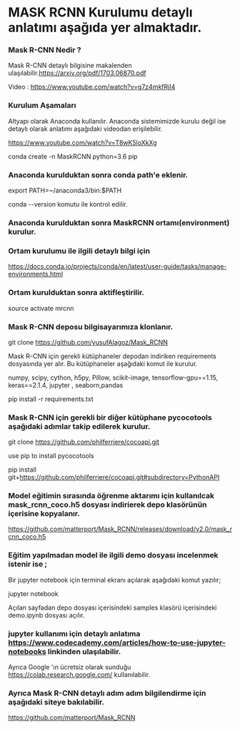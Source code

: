 
# MASK RCNN Kurulumu detaylı anlatımı aşağıda yer almaktadır.

### Mask R-CNN Nedir ?
Mask R-CNN detaylı bilgisine makalenden ulaşılabilir.https://arxiv.org/pdf/1703.06870.pdf

Video : https://www.youtube.com/watch?v=g7z4mkfRjI4

### Kurulum Aşamaları
Altyapı olarak Anaconda kullanılır. Anaconda sistemimizde kurulu değil ise detaylı olarak anlatımı aşağıdaki videodan erişilebilir.

https://www.youtube.com/watch?v=T8wK5loXkXg

conda create -n MaskRCNN python=3.6 pip

### Anaconda kurulduktan sonra conda path'e eklenir.
export PATH=~/anaconda3/bin:$PATH

conda --version komutu ile kontrol edilir.
### Anaconda kurulduktan sonra MaskRCNN ortamı(environment) kurulur.

### Ortam kurulumu ile ilgili detaylı bilgi için
https://docs.conda.io/projects/conda/en/latest/user-guide/tasks/manage-environments.html

### Ortam kurulduktan sonra aktifleştirilir.
source activate mrcnn

### Mask R-CNN deposu bilgisayarımıza klonlanır.
git clone https://github.com/yusufAlagoz/Mask_RCNN

Mask R-CNN için gerekli kütüphaneler depodan indiriken requirements dosyasında yer alır. Bu kütüphaneler aşağıdaki komut ile kurulur.

numpy, scipy, cython, h5py, Pillow, scikit-image, tensorflow-gpu==1.15, keras==2.1.4, jupyter , seaborn,pandas

pip install -r requirements.txt

### Mask R-CNN için gerekli bir diğer kütüphane pycocotools aşağıdaki adımlar takip edilerek kurulur. 
git clone https://github.com/philferriere/cocoapi.git

use pip to install pycocotools

pip install git+https://github.com/philferriere/cocoapi.git#subdirectory=PythonAPI

### Model eğitimin sırasında öğrenme aktarımı için kullanılcak mask_rcnn_coco.h5 dosyası indirierek depo klasörünün içerisine kopyalanır.
https://github.com/matterport/Mask_RCNN/releases/download/v2.0/mask_rcnn_coco.h5

### Eğitim yapılmadan model ile ilgili demo dosyası incelenmek istenir ise ;

Bir jupyter notebook için terminal ekranı açılarak aşağıdaki komut yazılır;

jupyter notebook 

Açılan sayfadan depo dosyası içerisindeki samples klasörü içerisindeki demo.ipynb dosyası açılır.


### jupyter kullanımı için detaylı anlatıma https://www.codecademy.com/articles/how-to-use-jupyter-notebooks linkinden ulaşılabilir.
Ayrıca Google 'ın  ücretsiz olarak sunduğu https://colab.research.google.com/ kullanılabilir.


### Ayrıca Mask R-CNN detaylı adım adım bilgilendirme için aşağıdaki siteye bakılabilir.
https://github.com/matterport/Mask_RCNN

